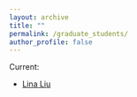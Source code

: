 ```yaml
---
layout: archive
title: ""
permalink: /graduate_students/
author_profile: false
---
```

Current:
- [Lina Liu](https://sites.google.com/view/linaliu/)
